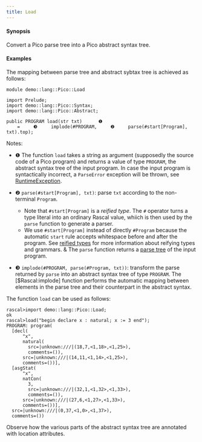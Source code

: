 ```yaml
---
title: Load
---
```


#### Synopsis

Convert a Pico parse tree into a Pico abstract syntax tree.

#### Examples

The mapping between parse tree and abstract sybtax tree is achieved as follows:

```rascal 
module demo::lang::Pico::Load

import Prelude;
import demo::lang::Pico::Syntax;
import demo::lang::Pico::Abstract;

public PROGRAM load(str txt)      ❶  
    =     ❸     implode(#PROGRAM,     ❷     parse(#start[Program], txt).top);

```

                
Notes:

* ❶   The function `load` takes a string as argument (supposedly the source code of a Pico program) and returns a value of type `PROGRAM`,
the abstract syntax tree of the input program. In case the input program is syntactically incorrect, a `ParseError` exception will be thrown,
see [RuntimeException](../../../../Library/Exception.md).

* ❷   `parse(#start[Program], txt)`: parse `txt` according to the non-terminal `Program`.
   * Note that `#start[Program]` is a _reified type_. The `#` operator turns a type literal into an ordinary Rascal value, whiich is then used by the `parse` function to generate a parser.
   * We use `#start[Program]` instead of directly `#Program` because the automatic `start` rule accepts whitespace before and after the program. See [reified types](../../../../Rascal/Expressions/Values/ReifiedTypes/index.md) for more information about reifying types and grammars.
   & The `parse` function returns a [parse tree](../../../../Rascalopedia/ParseTree/index.md) of the input program.

* ❸   `implode(#PROGRAM, parse(#Program, txt))`: transform the parse returned by `parse` into an abstract syntax tree of type `PROGRAM`. The [$Rascal:implode] function performs the automatic mapping between elements in the parse tree and their counterpart in the abstract syntax.


The function `load` can be used as follows:

```rascal-shell 
rascal>import demo::lang::Pico::Load;
ok
rascal>load("begin declare x : natural; x := 3 end");
PROGRAM: program(
  [decl(
      "x",
      natural(
        src=|unknown:///|(18,7,<1,18>,<1,25>),
        comments=()),
      src=|unknown:///|(14,11,<1,14>,<1,25>),
      comments=())],
  [asgStat(
      "x",
      natCon(
        3,
        src=|unknown:///|(32,1,<1,32>,<1,33>),
        comments=()),
      src=|unknown:///|(27,6,<1,27>,<1,33>),
      comments=())],
  src=|unknown:///|(0,37,<1,0>,<1,37>),
  comments=())
```

Observe how the various parts of the abstract syntax tree are annotated with location attributes.


